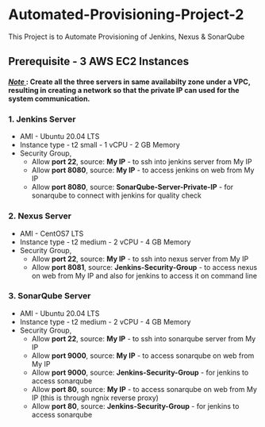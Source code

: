 # Automated-Provisioning-Project-2
This Project is to Automate Provisioning of Jenkins, Nexus &amp; SonarQube
## Prerequisite - 3 AWS EC2 Instances
#### <ins> *Note* </ins>  :  Create all the three servers in same availabilty zone under a VPC, resulting in creating a network so that the private IP can used for the system communication.
### 1. Jenkins Server 
+   AMI - Ubuntu 20.04 LTS
+   Instance type - t2 small - 1 vCPU - 2 GB Memory
+   Security Group,
    * Allow **port 22**, source: **My IP** - to ssh into jenkins server from My IP
    * Allow **port 8080**, source: **My IP** - to access jenkins on web from My IP
    * Allow **port 8080**, source: **SonarQube-Server-Private-IP** - for sonarqube to connect with jenkins for quality check


### 2. Nexus Server 
+   AMI - CentOS7 LTS
+   Instance type - t2 medium - 2 vCPU - 4 GB Memory
+   Security Group,
    * Allow **port 22**, source: **My IP** - to ssh into nexus server from My IP
    * Allow **port 8081**, source: **Jenkins-Security-Group** - to access nexus on web from My IP and also for jenkins to access it on command line


### 3. SonarQube Server  
+   AMI - Ubuntu 20.04 LTS
+   Instance type - t2 medium - 2 vCPU - 4 GB Memory
+   Security Group,
    * Allow **port 22**, source: **My IP** - to ssh into sonarqube server from My IP
    * Allow **port 9000**, source: **My IP** - to access sonarqube on web from My IP
    * Allow **port 9000**, source: **Jenkins-Security-Group** - for jenkins to access sonarqube 
    * Allow **port 80**, source: **My IP** - to access sonarqube on web from My IP (this is through ngnix reverse proxy)
    * Allow **port 80**, source: **Jenkins-Security-Group** - for jenkins to access sonarqube
